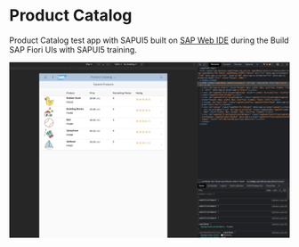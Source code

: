 # Product Catalog

Product Catalog test app with SAPUI5 built on [SAP Web IDE](https://webidecp-ta7ead1ebe188.dispatcher.us1.hana.ondemand.com/) during the Build SAP Fiori UIs with SAPUI5 training.

![alt text](https://raw.githubusercontent.com/gabrielkunz/product-catalog/main/demo/app_running.png)
